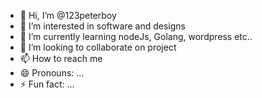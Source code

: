 - 👋 Hi, I’m @123peterboy
- 👀 I’m interested in software and designs
- 🌱 I’m currently learning nodeJs, Golang, wordpress etc..
- 💞️ I’m looking to collaborate on project 
- 📫 How to reach me 
- 😄 Pronouns: ...
- ⚡ Fun fact: ...

<!---
123peterboy/123peterboy is a ✨ special ✨ repository because its `README.md` (this file) appears on your GitHub profile.
You can click the Preview link to take a look at your changes.
--->
